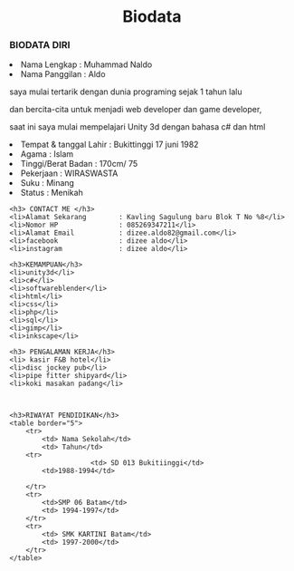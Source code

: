 <!DOCTYPE html>
<html lang="en">
<head>
    <title>Exercise 1</title>
</head>
<body>
    <center>
        <h1>Biodata</h1>
    </center>
	<h3>BIODATA DIRI</h3>
	<li>Nama Lengkap		   : Muhammad Naldo</li>
	<li>Nama Panggilan		   : Aldo</li>
	<p>saya mulai tertarik dengan dunia programing sejak 1 tahun lalu </p>
	<p>dan bercita-cita untuk menjadi web developer dan game developer, </p>
	<p>saat ini saya mulai mempelajari Unity 3d dengan bahasa  c# dan html</p>
	<li>Tempat & tanggal Lahir : Bukittinggi 17 juni 1982</li>
	<li>Agama 				   : Islam</li>
	<li>Tinggi/Berat Badan	   : 170cm/ 75</li>
	<LI>Pekerjaan			   : WIRASWASTA</li>
	<li>Suku				   : Minang</li> 
	<li>Status				   : Menikah</li>
	
	<h3> CONTACT ME </h3>
	<li>Alamat Sekarang		   : Kavling Sagulung baru Blok T No %8</li>
	<li>Nomor HP			   : 085269347211</li>
	<li>Alamat Email		   : dizee.aldo82@gmail.com</li>
	<li>facebook			   : dizee aldo</li>
	<li>instagram			   : dizee aldo</li>
	
	<h3>KEMAMPUAN</h3>
	<li>unity3d</li>
	<li>c#</li>
	<li>softwareblender</li>
	<li>html</li>
	<li>css</li>
	<li>php</li>
	<li>sql</li>
	<li>gimp</li>
	<li>inkscape</li>
	
	<h3> PENGALAMAN KERJA</h3>
	<li> kasir F&B hotel</li>
	<li>disc jockey pub</li>
	<li>pipe fitter shipyard</li>
	<li>koki masakan padang</li>
	
	
	
	<h3>RIWAYAT PENDIDIKAN</h3>
	<table border="5">
		<tr> 
			<td> Nama Sekolah</td>
		    <td> Tahun</td>
		<tr>
						<td> SD 013 Bukitiinggi</td>
			<td>1988-1994</td>
	
		</tr>
		<tr>
			<td>SMP 06 Batam</td>
			<td> 1994-1997</td>
		</tr>
		<tr>	
			<td> SMK KARTINI Batam</td>
			<td> 1997-2000</td>
	    </tr>
	</table>
</body>
</html>
